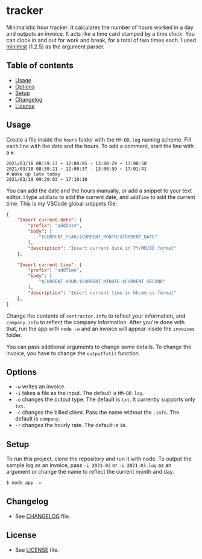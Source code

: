 # tracker

Minimalistic hour tracker. It calculates the number of hours worked in a day and outputs an invoice. It acts like a time card stamped by a time clock. You can clock in and out for work and break, for a total of two times each. I used [minimist](https://github.com/substack/minimist) (1.2.5) as the argument parser.

## Table of contents
- [Usage](#usage)
- [Options](#options)
- [Setup](#setup)
- [Changelog](#changelog)
- [License](#license)

## Usage
Create a file inside the `hours` folder with the `MM-DD.log` naming scheme. Fill each line with the date and the hours. To add a comment, start the line with a `#`.

```log
2021/03/18 08:59:13 ~ 12:00:05 - 13:00:29 ~ 17:00:50
2021/03/18 08:58:21 ~ 12:00:37 - 13:00:59 ~ 17:01:41
# Woke up late today
2021/03/19 09:29:03 ~ 17:10:10
```

You can add the date and the hours manually, or add a snippet to your text editor. I type `addDate` to add the current date, and `addTime` to add the current time. This is my VSCode global snippets file:

```json
{
    "Insert current date": {
        "prefix": "addDate",
        "body": [
            "$CURRENT_YEAR/$CURRENT_MONTH/$CURRENT_DATE"
        ],
        "description": "Insert current date in YY/MM/DD format"
    },

    "Insert current time": {
        "prefix": "addTime",
        "body": [
            "$CURRENT_HOUR:$CURRENT_MINUTE:$CURRENT_SECOND"
        ],
        "description": "Insert current time in hh:mm:ss format"
    },
}
```

Change the contents of `contractor.info` to reflect your information, and `company.info` to reflect the company information. After you're done with that, run the app with `node -w` and an invoice will appear inside the `invoices` folder.

You can pass additional arguments to change some details. To change the invoice, you have to change the `outputTxt()` function.

## Options

- `-w` writes an invoice.
- `-i` takes a file as the input. The default is `MM-DD.log`.
- `-o` changes the output type. The default is `txt`. It currently supports only `txt`.
- `-c` changes the billed client. Pass the name without the `.info`. The default is `company`.
- `-r` changes the hourly rate. The default is `10`.

## Setup
To run this project, clone the repository and run it with node. To output the sample log as an invoice, pass `-i 2021-03` or `-i 2021-03.log` as an argument or change the name to reflect the current month and day.

```bash
$ node app -w
```

## Changelog
- See [CHANGELOG](CHANGELOG.md) file.

## License
- See [LICENSE](LICENSE.md) file.
